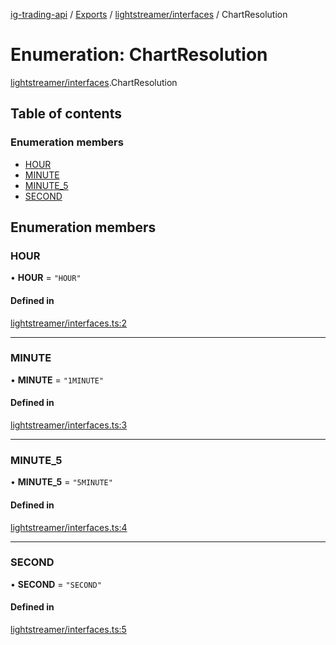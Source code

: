 [ig-trading-api](../README.md) / [Exports](../modules.md) / [lightstreamer/interfaces](../modules/lightstreamer_interfaces.md) / ChartResolution

# Enumeration: ChartResolution

[lightstreamer/interfaces](../modules/lightstreamer_interfaces.md).ChartResolution

## Table of contents

### Enumeration members

- [HOUR](lightstreamer_interfaces.ChartResolution.md#hour)
- [MINUTE](lightstreamer_interfaces.ChartResolution.md#minute)
- [MINUTE_5](lightstreamer_interfaces.ChartResolution.md#minute_5)
- [SECOND](lightstreamer_interfaces.ChartResolution.md#second)

## Enumeration members

### HOUR

• **HOUR** = `"HOUR"`

#### Defined in

[lightstreamer/interfaces.ts:2](https://github.com/bennycode/ig-trading-api/blob/98182c7/src/lightstreamer/interfaces.ts#L2)

---

### MINUTE

• **MINUTE** = `"1MINUTE"`

#### Defined in

[lightstreamer/interfaces.ts:3](https://github.com/bennycode/ig-trading-api/blob/98182c7/src/lightstreamer/interfaces.ts#L3)

---

### MINUTE_5

• **MINUTE_5** = `"5MINUTE"`

#### Defined in

[lightstreamer/interfaces.ts:4](https://github.com/bennycode/ig-trading-api/blob/98182c7/src/lightstreamer/interfaces.ts#L4)

---

### SECOND

• **SECOND** = `"SECOND"`

#### Defined in

[lightstreamer/interfaces.ts:5](https://github.com/bennycode/ig-trading-api/blob/98182c7/src/lightstreamer/interfaces.ts#L5)

